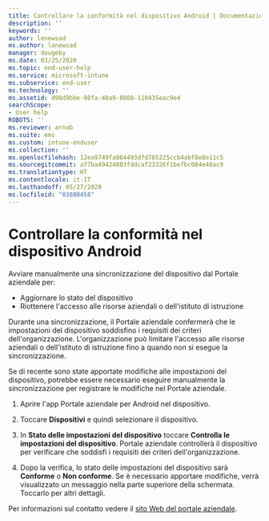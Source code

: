 ```yaml
---
title: Controllare la conformità nel dispositivo Android | Documentazione Microsoft
description: ''
keywords: ''
author: lenewsad
ms.author: lanewsad
manager: dougeby
ms.date: 03/25/2020
ms.topic: end-user-help
ms.service: microsoft-intune
ms.subservice: end-user
ms.technology: ''
ms.assetid: d98d9bbe-98fa-48a9-8808-110435eac9e4
searchScope:
- User help
ROBOTS: ''
ms.reviewer: arnab
ms.suite: ems
ms.custom: intune-enduser
ms.collection: ''
ms.openlocfilehash: 12ea9749fa064493dfd785225ccb4abf8e8e11c5
ms.sourcegitcommit: a77ba49424803fddcaf23326f1befbc004e48ac9
ms.translationtype: HT
ms.contentlocale: it-IT
ms.lasthandoff: 05/27/2020
ms.locfileid: "83880458"
---
```

# <a name="check-compliance-on-your-android-device"></a>Controllare la conformità nel dispositivo Android  
Avviare manualmente una sincronizzazione del dispositivo dal Portale aziendale per:

* Aggiornare lo stato del dispositivo 
* Riottenere l'accesso alle risorse aziendali o dell'istituto di istruzione 

Durante una sincronizzazione, il Portale aziendale confermerà che le impostazioni del dispositivo soddisfino i requisiti dei criteri dell'organizzazione.  L'organizzazione può limitare l'accesso alle risorse aziendali o dell'istituto di istruzione fino a quando non si esegue la sincronizzazione.  

Se di recente sono state apportate modifiche alle impostazioni del dispositivo, potrebbe essere necessario eseguire manualmente la sincronizzazione per registrare le modifiche nel Portale aziendale. 

1. Aprire l'app Portale aziendale per Android nel dispositivo.  

2. Toccare **Dispositivi** e quindi selezionare il dispositivo.  

3. In **Stato delle impostazioni del dispositivo** toccare **Controlla le impostazioni del dispositivo**. Portale aziendale controllerà il dispositivo per verificare che soddisfi i requisiti dei criteri dell'organizzazione. 

4. Dopo la verifica, lo stato delle impostazioni del dispositivo sarà **Conforme** o **Non conforme**. Se è necessario apportare modifiche, verrà visualizzato un messaggio nella parte superiore della schermata. Toccarlo per altri dettagli. 

Per informazioni sul contatto vedere il [sito Web del portale aziendale](https://go.microsoft.com/fwlink/?linkid=2010980).  
